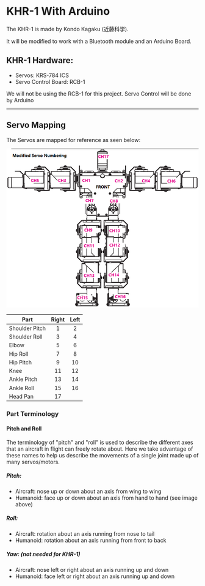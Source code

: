 # KHR-1 With Arduino
The KHR-1 is made by Kondo Kagaku (近藤科学).

It will be modified to work with a Bluetooth module and an Arduino Board.

## KHR-1 Hardware:
- Servos: KRS-784 ICS
- Servo Control Board: RCB-1

We will not be using the RCB-1 for this project. Servo Control will be done by Arduino

****
## Servo Mapping
The Servos are mapped for reference as seen below:

![alt text](https://github.com/pdx-robotics/Arduino_KHR-1/blob/master/KHR-1_servonumbering_modified.png)

| Part | Right | Left |
|----|:-----:|:----:|
| Shoulder Pitch | 1  | 2  |
| Shoulder Roll  | 3  | 4  |
| Elbow          | 5  | 6  | 
| Hip Roll       | 7  | 8  |
| Hip Pitch      | 9  | 10 |
| Knee           | 11 | 12 |
| Ankle Pitch    | 13 | 14 | 
| Ankle Roll     | 15 | 16 |
| Head Pan       | 17 |

### Part Terminology

#### Pitch and Roll
The terminology of "pitch" and "roll" is used to describe the different axes
that an aircraft in flight can freely rotate about. Here we take advantage of
these names to help us describe the movements of a single joint made up of many servos/motors.


##### Pitch:
- Aircraft: nose up or down about an axis from wing to wing
- Humanoid: face up or down about an axis from hand to hand (see image above)

##### Roll:
- Aircraft: rotation about an axis running from nose to tail
- Humanoid: rotation about an axis running from front to back 

##### Yaw: (not needed for KHR-1)
- Aircraft: nose left or right about an axis running up and down
- Humanoid: face left or right about an axis running up and down

